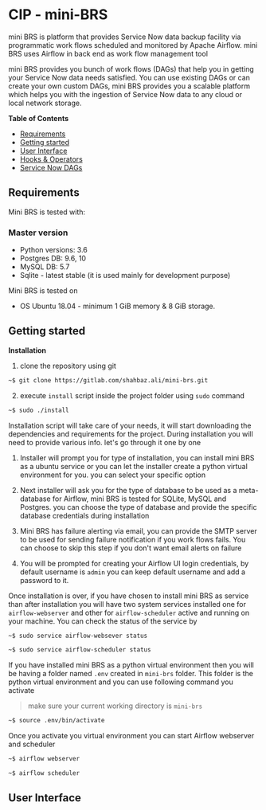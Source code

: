 # CIP - mini-BRS

mini BRS is platform that provides Service Now data backup facility via programmatic work flows scheduled and monitored
by Apache Airflow. mini BRS uses Airflow in back end as work flow management tool

mini BRS provides you bunch of work flows (DAGs) that help you in getting your Service Now data needs satisfied. You can
use existing DAGs or can create your own custom DAGs, mini BRS provides you a scalable platform which helps you with the
ingestion of Service Now data to any cloud or local network storage.

**Table of Contents**

* [Requirements](#requirements)
* [Getting started](#getting-started)
* [User Interface](#user-interface)
* [Hooks & Operators](#hooks-&-operators)
* [Service Now DAGs](#service-now-dags)


## Requirements

Mini BRS is tested with:

### Master version

* Python versions: 3.6
* Postgres DB: 9.6, 10
* MySQL DB: 5.7
* Sqlite - latest stable (it is used mainly for development purpose)

Mini BRS is tested on

* OS Ubuntu 18.04 - minimum 1 GiB memory & 8 GiB storage.

## Getting started

**Installation**

1. clone the repository using git

```bash
~$ git clone https://gitlab.com/shahbaz.ali/mini-brs.git
```

2. execute ```install``` script inside the project folder using ```sudo``` command

```bash
~$ sudo ./install
```

Installation script will take care of your needs, it will start downloading the dependencies and requirements for the
project. During installation you will need to provide various info. let's go through it one by one

1. Installer will prompt you for type of installation, you can install mini BRS as a ubuntu service or you can let the
installer create a python virtual environment for you. you can select your specific option

2. Next installer will ask you for the type of database to be used as a meta-database for Airflow, mini BRS is tested
for SQLite, MySQL and Postgres. you can choose the type of database and provide the specific database credentials during 
installation

3. Mini BRS has failure alerting via email, you can provide the SMTP server to be used for sending failure notification
if you work flows fails. You can choose to skip this step if you don't want email alerts on failure

4. You will be prompted for creating your Airflow UI login credentials, by default username is ```admin``` you can keep 
default username and add a password to it.

Once installation is over, if you have chosen to install mini BRS as service than after installation you will have two
system services installed one for ```airflow-webserver``` and other for ```airflow-scheduler``` active and running on
your machine. You can check the status of the service by

```bash
~$ sudo service airflow-websever status
``` 


```bash
~$ sudo service airflow-scheduler status
``` 

If you have installed mini BRS as a python virtual environment then you will be having a folder named ```.env``` created
in ```mini-brs``` folder. This folder is the python virtual environment and you can use following command you activate 

>make sure your current working directory is ```mini-brs``` 

```bash
~$ source .env/bin/activate
``` 
Once you activate you virtual environment you can start Airflow webserver and scheduler 


```bash
~$ airflow webserver
``` 


```bash
~$ airflow scheduler
``` 

## User Interface